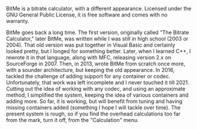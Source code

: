 BitMe is a bitrate calculator, with a different appearance. Licensed under the GNU General Public License, it is free software and comes with no warranty.

BitMe goes back a long time. The first version, originally called "The Bitrate Calculator," later BitMe, was written while I was still in high school (2003 or 2004). That old version was put together in Visual Basic and certainly looked pretty, but I longed for something better. Later, when I learned C++, I rewrote it in that language, along with MFC, releasing version 2.x on SourceForge in 2007. Then, in 2013, wrote BitMe from scratch once more, with a sounder architecture, but keeping the old appearance. In 2016, tackled the challenge of adding support for any container or codec. Unfortunately, that work was left incomplete and I never touched it till 2021. Cutting out the idea of working with any codec, and using an approximate method, I simplified the system, keeping the idea of various containers and adding more. So far, it is working, but will benefit from tuning and having missing containers added (something I hope I will tackle over time). The present system is rough, so if you find the overhead calculations too far from the mark, turn it off, from the "Calculation" menu.
